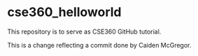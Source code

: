 # cse360_helloworld
This repository is to serve as CSE360 GitHub tutorial.

This is a change reflecting a commit done by Caiden McGregor.
